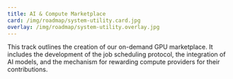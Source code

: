 ```yaml
---
title: AI & Compute Marketplace
card: /img/roadmap/system-utility.card.jpg
overlay: /img/roadmap/system-utility.overlay.jpg
---
```


This track outlines the creation of our on-demand GPU marketplace. It includes the development of the job scheduling protocol, the integration of AI models, and the mechanism for rewarding compute providers for their contributions.
